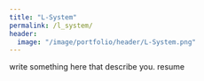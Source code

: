 ```yaml
---
title: "L-System"
permalink: /l_system/
header:
  image: "/image/portfolio/header/L-System.png"
---
```


write something here that describe you. resume
